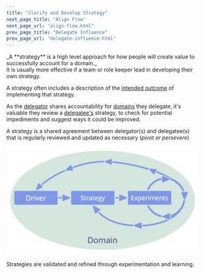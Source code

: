 ```yaml
---
title: "Clarify and Develop Strategy"
next_page_title: "Align Flow"
next_page_url: "align-flow.html"
prev_page_title: "Delegate Influence"
prev_page_url: "delegate-influence.html"
---
```



<div class="card summary"><div class="card-body">_A **strategy** is a high level approach for how people will create value to successfully account for a domain._
</div></div>
It is usually more effective if a team or role keeper lead in developing their own strategy.

A strategy often includes a description of the <a href="glossary.html#entry-intended-outcome" class="glossary-tooltip" data-toggle="tooltip" title="Intended Outcome: The expected result of an agreement, action, project or strategy.">intended outcome</a> of implementing that strategy.

As the <a href="glossary.html#entry-delegator" class="glossary-tooltip" data-toggle="tooltip" title="Delegator: An individual or group delegating responsibility for a domain to other(s).">delegator</a> shares accountability for <a href="glossary.html#entry-domain" class="glossary-tooltip" data-toggle="tooltip" title="Domain: A distinct area of influence, activity and decision-making within an organization.">domains</a> they delegate, it's valuable they review a <a href="glossary.html#entry-delegatee" class="glossary-tooltip" data-toggle="tooltip" title="Delegatee: An individual or group accepting responsibility for a domain delegated to them, becoming a role keeper or a team.">delegatee's</a> strategy, to check for potential impediments and suggest ways it could be improved.

A strategy is a shared agreement between delegator(s) and delegatee(s) that is regularly reviewed and updated as necessary (*pivot or persevere*)

![Strategies are validated and refined through experimentation and learning.](img/evolution/domain-driver-strategy-exeriments.png)

Strategies are validated and refined through experimentation and learning.
